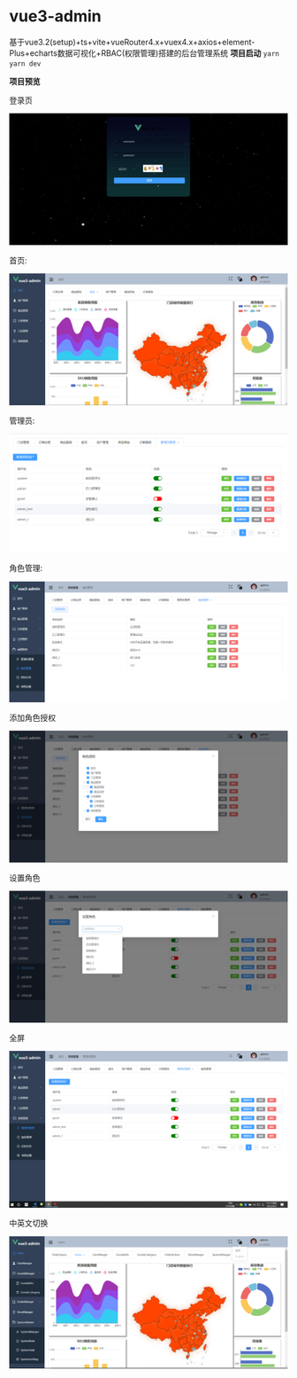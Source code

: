 # vue3-admin
基于vue3.2(setup)+ts+vite+vueRouter4.x+vuex4.x+axios+element-Plus+echarts数据可视化+RBAC(权限管理)搭建的后台管理系统
**项目启动**
`yarn`
`yarn dev`

**项目预览**

登录页

![image](vue3-admain/statics/login.png)

首页:

![image](vue3-admain/statics/home.png)

管理员:

![image](vue3-admain/statics/account.png)

角色管理:

![image](vue3-admain/statics/group.png)

添加角色授权

![image](vue3-admain/statics/role.png)

设置角色

![image](vue3-admain/statics/setrole.png)

全屏

![image](vue3-admain/statics/fullscrren.png)

中英文切换

![image](vue3-admain/statics/changelang.png)